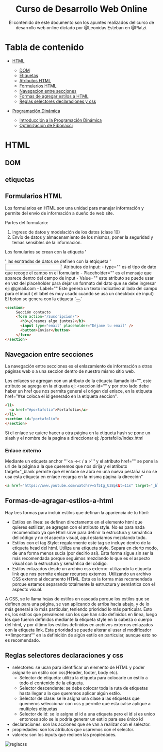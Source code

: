 <div align="center">
  <h1> Curso de Desarrollo Web Online</h1>
  <p> El contenido de este documento son los apuntes realizados del curso de desarrollo web online dictado por @Leonidas Esteban en @Platzi.</p>
</div>

# Tabla de contenido
- [HTML](#HTML)
    - [DOM](#DOM)
    - [Etiquetas](#etiquetas)
    - [Atributos HTML](#atributos-HTML)
    - [Formularios HTML](#Formularios-HTML)
    - [Navegacion entre secciones](#Navegacion-entre-secciones)
    - [Formas de agregar estilos a HTML](#formas-de-agragar-estilos-a-html)
    - [Reglas selectores declaraciones y css](#Reglas-selectores-declaraciones-y-css)
    
- [Programación Dinámica](#Programación-Dinámica)
    - [Introducción a la Programación Dinámica](#Introducción-a-la-Programación-Dinámica)
    - [Optimización de Fibonacci](#Optimización-de-Fibonacci)
   
# HTML

## DOM

## etiquetas

## Formularios HTML

Los formularios en HTML son una unidad para manejar información y permite del envio de información a dueño de web site.

Partes del formulario:
1. Ingreso de datos y modelación de los datos (clase 10)
2. Envío de datos y almacenamiento de los mismos, poner la seguridad y temas sensibles de la información.
 
Los fomularios se crean con la etiqueta '<form></form>'
las esntradas de datos se definen con la etqiqueta '<input></input>' 
   Atributos de input:
     - type="" es el tipo de dato que recoge el campo rn el formulario
     - Placeholder="" es el mensaje que aparece dentro del campo de input
     - Value="" este atributo se puede usar en vez del placeholder para dejar un formato del dato que se debe ingresar ej: @gmail.com
     - Label="" Este genera un texto indicativo al lado del campo para el input ( el label es muy usado cuando se usa un checkbox de input)
El boton se genera con la etiqueta '<button></button>'
 
 ```HTML
<section>
      Sección contacto
      <form action="/Suscripcion/">
        <h3>¿Creamos algo juntos?</h3>
        <input type="email" placeholder="Déjame tu email" />
        <button>Enviar</button>
      </form>
</section>

```

## Navegacion entre secciones

La navegación entre secciones es el enlazamiento de información a otras páginas web o a una seccion dentro de nuestro mismo sitio web.

Los enlaces se agregan con un atributo de la etiqueta llamado id="", este atributo se agrega en la etiqueta ej: <seccion id="" y por otro lado debe haber un href que nos permita general el origen del enlace, en la etiqueta href="#se coloca el id generado en la etiqueta seccion".

```HTML
<li>
  <a href="#portafolio">Portafolio</a>
</li>
<section id="portafolio">
</section>

```

Si el enlace se quiere hacer a otra página en la etiqueta hash se pone un slash y el nombre de la pagina a direccionar ej: /portafolio/index.html

### Enlace externo

Mediante un etiqueta anchor '''<a  ->< / a >''' y el atributo href="" se pone la url de la página a la que queremos que nos dirija y el atributo target="_blank permite que el enlace se abra en una nueva pestaña si no se usa esta etiqueta en enlace recarga en la misma página la direeción"
 
```HTML
<a href="https://www.youtube.com/watch?v=5f5Ig_U2Bpk&t=11s" target="_blank">Ver platica </a>
```

## Formas-de-agragar-estilos-a-html

Hay tres formas para incluir estilos que definan la apariencia de tu html:

- Estilos en línea: se definen directamente en el elemento html que quieres estilizar, se agregan con el atributo style. No es para nada recomendado ya que Html sirve para definir la estructura y semántica del código y no el aspecto visual, aquí estaríamos mezclando todo.
- Estilos con el tag Style: regularmente este tag se incluye dentro de la etiqueta head del html. Utiliza una etiqueta style. Separa en cierto modo, de una forma menos sucia (por decirlo así). Esta forma sigue sin ser la más recomendada porque seguimos mezclando lo que es el aspecto visual con la estructura y semántica del código.
- Estilos enlazados desde un archivo css externo: utilizando la etiqueta link que nos permite enlazar recursos externos. Utilizando un archivo CSS externo al documento HTML. Esta es la forma más recomendada porque estamos separando totalmente la estructura y semántica con el aspecto visual.

A CSS, se le llama hojas de estilos en cascada porque los estilos que se definen para una página, se van aplicando de arriba hacia abajo, y de lo más general a lo más particular, teniendo prioridad lo más particular. Esto es, los estilos que prevalecen son los que han sido definidos en línea, luego los que fueron definidos mediante la etiqueta style en la cabeza o cuerpo del html, y por último los estilos definidos en archivos externos enlazados con la etiqueta link. Esta prioridad se puede alterar al usar el modificador **!important"" en la definición de algún estilo en particular, aunque esto no es recomendado.


## Reglas selectores declaraciones y css

  - selectores: se usan para identificar un elemento de HTML y poder asignarle un estilo con css(Header, footer, body etc).
      - Selector de etiqueta: utiliza la etiqueta para colocarle un estilo a todo el contenido de la etiqueta.
      - Selector descendente: se debe colocar toda la ruta de etiquetas hasta llegar a la que queremos aplicar algún estilo.
      - Selector de clase: se le asigna una clase a las etiquetas que quemeros seleccionar con css y permite que esta calse aplique a multiples etiquetas
      - Selector de id: se le asigna el id a una etiqueta pero el id si es unico entonces solo se le podria generar un estilo para ese único id
  - declaraciones: son las acciones que se van a realizar con el selector.
  - propiedades: son los atributos que usaremos con el selector.
  - valores: son los inputs que reciben las propiedades.

![reglacss](https://user-images.githubusercontent.com/25805919/102266095-fb54be80-3ee5-11eb-94d9-b02b4ac24a54.png)

